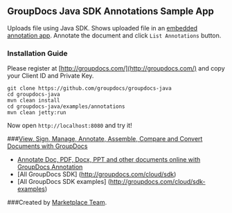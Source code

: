 ## GroupDocs Java SDK Annotations Sample App

Uploads file using Java SDK. Shows uploaded file in an [embedded annotation app](http://groupdocs.com/apps/annotation). 
Annotate the document and click `List Annotations` button.

### Installation Guide

Please register at [http://groupdocs.com/](http://groupdocs.com/) and copy your Client ID and Private Key.

	git clone https://github.com/groupdocs/groupdocs-java
	cd groupdocs-java
	mvn clean install
    cd groupdocs-java/examples/annotations
    mvn clean jetty:run

Now open `http://localhost:8080` and try it!

###[View, Sign, Manage, Annotate, Assemble, Compare and Convert Documents with GroupDocs](http://groupdocs.com)
* [Annotate Doc, PDF, Docx, PPT and other documents online with GroupDocs Annotation](http://groupdocs.com/apps/viewer)
* [All GroupDocs SDK] (http://groupdocs.com/cloud/sdk)
* [All GroupDocs SDK examples] (http://groupdocs.com/cloud/sdk-examples)


###Created by [Marketplace Team](http://groupdocs.com/marketplace/).
